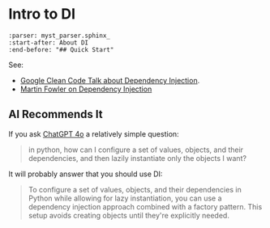 # Intro to DI

```{include} ../../README.md
:parser: myst_parser.sphinx_
:start-after: About DI
:end-before: "## Quick Start"
```

See:
* [Google Clean Code Talk about Dependency Injection](https://testing.googleblog.com/2008/11/clean-code-talks-dependency-injection.html).
* [Martin Fowler on Dependency Injection](https://martinfowler.com/articles/injection.html)

## AI Recommends It

If you ask [ChatGPT 4o](https://chatgpt.com/) a relatively simple question:

> in python, how can I configure a set of values, objects,
and their dependencies, and then lazily instantiate only the objects I want?

It will probably answer that you should use DI:

> To configure a set of values, objects, and their dependencies in Python
while allowing for lazy instantiation, you can use a dependency injection
approach combined with a factory pattern.
This setup avoids creating objects until they're explicitly needed.
